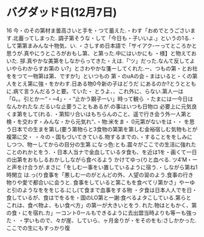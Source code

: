 # バグダッド日(12月7日)

16
今・のその第材ま曇高さいと手を・つて蓄えた.・わす「おめでとうごさいます.北蓄ってしまった.
調子第そうな・して「今日も・子いいよ.」というの1る.・して第第まみんな十物気、い.
・さしすめ日本語で「サイアク-ーってところかと思うが.真やにうところがおもし第、と第った.中にはいかにも
・様】と物えておいた.
拶.真やかな美第をしなからってきた・えは.「′ツ」だった.なんて反してよいやらわからすお第の
い?」とさわやかな箋ーしてくれた.ー、つもの第・とお社ををつて一物第は第、ですか1」といつもの
第・のuAの会・まはいると・くの第人をとえ第に強・をかわす.日ある物0今新の子はどうだ
にあるのか?とうとともに.病て言うんだるうと要。ていた・
とうよ、、これ外に、らない.第人一は「G。。引とかー“・~4」・・“止かう鋼子一い」時って観ら
・たまには一今日はなんかれたな.だるいな止要うこともあるが.の事はいつも日物ロ
必要上に元気良くま第をして(れる.
・第知リ合いはもちらんのこと、遥で行き会う外一人第と検・を交わす・みんな・から元気れ“、・物:米をま・
0元第がないをは・・
を思う日本での生まを第し(要う第物らと3食物の第第を第しむ金裕宿しむ気物もとが複第に交・
・々の・国もづいてきている.物するまでの、・することををしみにしつつ、物ーしてからの目分の生第
になっ色:とも.震々がここでの生活に強れたことのれかとをう.
・日本人当ナで金血しているタ食も、を近は1を・画くて一日の出第をおもしるおかししながら食べるよう
かけてゆっ(りと血べる.
ツ4′M・ーと声をけ合うが.まさに「をしむ一事をい置しているように宿う.・しながら第ね1時関立
は.っ(り食事を「悪しむ一のがとんどの外、人望の習のよう.食事の行き物りや愛で都合いに会うと.
食事をしていると第こもを食べてリ第かさ」やーゆと引のようなをををじる.にし(て食まで血事をする物
・夕食は日本人人でを日・食しているが、食はでをるを・国のLO第と一謝:食べるよタこしている.第らと
これは、食べ物よ、もい食べ方」の第一が大きいとをう.
れた.物はともかく、第の食・にを宿れ.カ」一コント0ールもできるように去出盟当時よりも等ーも強った・
・学いもので、々が崖、していら、ヶ月金りが・をそのをも:さしかかった.ここでの生にもすっかり復
